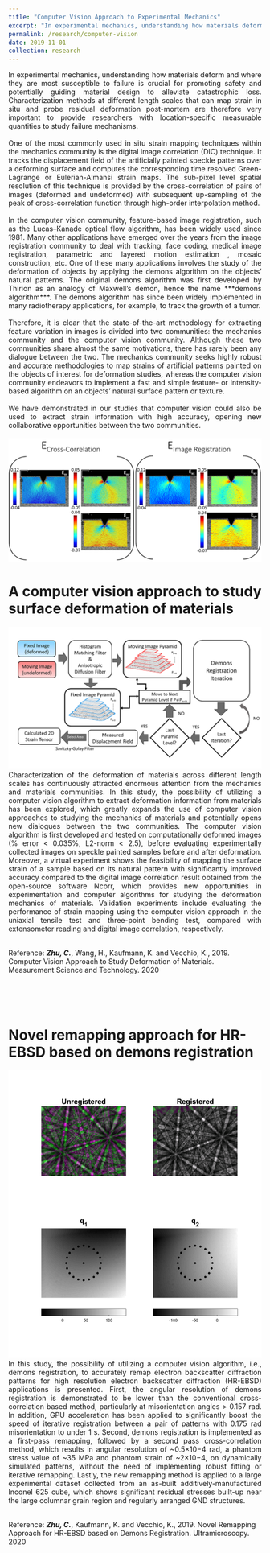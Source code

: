 ```yaml
---
title: "Computer Vision Approach to Experimental Mechanics"
excerpt: "In experimental mechanics, understanding how materials deform and where they are most susceptible to failure is crucial for promoting safety and potentially guiding material design to alleviate catastrophic loss. Characterization methods at different length scales that can map strain in situ and probe residual deformation post-mortem are therefore very important to provide researchers with location-specific measurable quantities to study failure mechanisms. <br/><img src='/images/DIC Image Registration figures.png'>"
permalink: /research/computer-vision
date: 2019-11-01
collection: research
---
```


<div style="text-align: justify"> In experimental mechanics, understanding how materials deform and where they are most susceptible to failure is crucial for promoting safety and potentially guiding material design to alleviate catastrophic loss. Characterization methods at different length scales that can map strain in situ and probe residual deformation post-mortem are therefore very important to provide researchers with location-specific measurable quantities to study failure mechanisms. </div>
<br />

<div style="text-align: justify"> One of the most commonly used in situ strain mapping techniques within the mechanics community is the digital image correlation (DIC) technique. It tracks the displacement field of the artificially painted speckle patterns over a deforming surface and computes the corresponding time resolved Green-Lagrange or Eulerian-Almansi strain maps. The sub-pixel level spatial resolution of this technique is provided by the cross-correlation of pairs of images (deformed and undeformed) with subsequent up-sampling of the peak of cross-correlation function through high-order interpolation method. </div>
<br />

<div style="text-align: justify"> In the computer vision community, feature-based image registration, such as the Lucas–Kanade optical flow algorithm, has been widely used since 1981. Many other applications have emerged over the years from the image registration community to deal with tracking, face coding, medical image registration, parametric and layered motion estimation , mosaic construction, etc. One of these many applications involves the study of the deformation of objects by applying the demons algorithm on the objects’ natural patterns. The original demons algorithm was first developed by Thirion as an analogy of Maxwell’s demon, hence the name ***demons algorithm***. The demons algorithm has since been widely implemented in many radiotherapy applications, for example, to track the growth of a tumor. </div>
<br />

<div style="text-align: justify"> Therefore, it is clear that the state-of-the-art methodology for extracting feature variation in images is divided into two communities: the mechanics community and the computer vision community. Although these two communities share almost the same motivations, there has rarely been any dialogue between the two. The mechanics community seeks highly robust and accurate methodologies to map strains of artificial patterns painted on the objects of interest for deformation studies, whereas the computer vision community endeavors to implement a fast and simple feature- or intensity-based algorithm on an objects’ natural surface pattern or texture. </div>
<br />

<div style="text-align: justify"> We have demonstrated in our studies that computer vision could also be used to extract strain information with high accuracy, opening new collaborative opportunities between the two communities. </div>
<br />

<img src='/images/DIC Image Registration figures.png' class="center"> 
<br />

A computer vision approach to study surface deformation of materials
====
<img src='/images/computer-vision-front.TIF' class="center"> 
<br />

<div style="text-align: justify"> Characterization of the deformation of materials across different length scales has continuously attracted enormous attention from the mechanics and materials communities. In this study, the possibility of utilizing a computer vision algorithm to extract deformation information from materials has been explored, which greatly expands the use of computer vision approaches to studying the mechanics of materials and potentially opens new dialogues between the two communities. The computer vision algorithm is first developed and tested on computationally deformed images (% error < 0.035%, L2-norm < 2.5), before evaluating experimentally collected images on speckle painted samples before and after deformation. Moreover, a virtual experiment shows the feasibility of mapping the surface strain of a sample based on its natural pattern with significantly improved accuracy compared to the digital image correlation result obtained from the open-source software Ncorr, which provides new opportunities in experimentation and computer algorithms for studying the deformation mechanics of materials. Validation experiments include evaluating the performance of strain mapping using the computer vision approach in the uniaxial tensile test and three-point bending test, compared with extensometer reading and digital image correlation, respectively. </div>
<br />

Reference: ***Zhu, C.***, Wang, H., Kaufmann, K. and Vecchio, K., 2019. Computer Vision Approach to Study Deformation of Materials. Measurement Science and Technology. 2020

<br />
<br />
<br />

Novel remapping approach for HR-EBSD based on demons registration
====
<img src='/images/HREBSD demons demo emsoft.tif' class="center"> 
<br />
<div style="text-align: justify"> In this study, the possibility of utilizing a computer vision algorithm, i.e., demons registration, to accurately remap electron backscatter diffraction patterns for high resolution electron backscatter diffraction (HR-EBSD) applications is presented. First, the angular resolution of demons registration is demonstrated to be lower than the conventional cross-correlation based method, particularly at misorientation angles > 0.157 rad. In addition, GPU acceleration has been applied to significantly boost the speed of iterative registration between a pair of patterns with 0.175 rad misorientation to under 1 s. Second, demons registration is implemented as a first-pass remapping, followed by a second pass cross-correlation method, which results in angular resolution of ~0.5×10−4 rad, a phantom stress value of ~35 MPa and phantom strain of ~2×10−4, on dynamically simulated patterns, without the need of implementing robust fitting or iterative remapping. Lastly, the new remapping method is applied to a large experimental dataset collected from an as-built additively-manufactured Inconel 625 cube, which shows significant residual stresses built-up near the large columnar grain region and regularly arranged GND structures. </div>
<br />

Reference: ***Zhu, C.***, Kaufmann, K. and Vecchio, K., 2019. Novel Remapping Approach for HR-EBSD based on Demons Registration. Ultramicroscopy. 2020